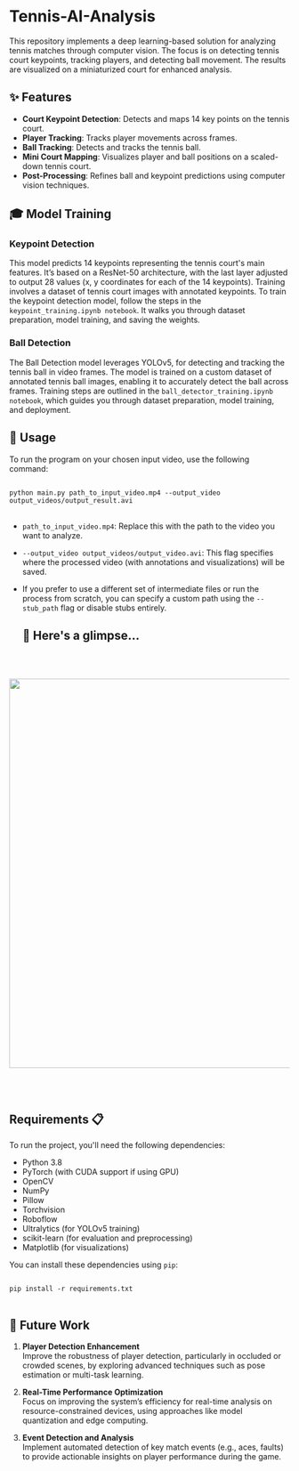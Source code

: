 # Tennis-AI-Analysis

This repository implements a deep learning-based solution for analyzing tennis matches through computer vision. The focus is on detecting tennis court keypoints, tracking players, and detecting ball movement. The results are visualized on a miniaturized court for enhanced analysis.

## ✨ Features

- **Court Keypoint Detection**: Detects and maps 14 key points on the tennis court.
- **Player Tracking**: Tracks player movements across frames.
- **Ball Tracking**: Detects and tracks the tennis ball.
- **Mini Court Mapping**: Visualizes player and ball positions on a scaled-down tennis court.
- **Post-Processing**: Refines ball and keypoint predictions using computer vision techniques.

## 🎓 Model Training

 ### Keypoint Detection

This model predicts 14 keypoints representing the tennis court's main features. It’s based on a ResNet-50 architecture, with the last layer adjusted to output 28 values (x, y coordinates for each of the 14 keypoints). Training involves a dataset of tennis court images with annotated keypoints.
To train the keypoint detection model, follow the steps in the `keypoint_training.ipynb notebook`. It walks you through dataset preparation, model training, and saving the weights.

### Ball Detection

The Ball Detection model leverages YOLOv5, for detecting and tracking the tennis ball in video frames. The model is trained on a custom dataset of annotated tennis ball images, enabling it to accurately detect the ball across frames. Training steps are outlined in the `ball_detector_training.ipynb notebook`, which guides you through dataset preparation, model training, and deployment. 

## 🚀 Usage

To run the program on your chosen input video, use the following command:

<pre>
<code>
python main.py path_to_input_video.mp4 --output_video output_videos/output_result.avi
</code>
</pre>

- `path_to_input_video.mp4`: Replace this with the path to the video you want to analyze.
 
- `--output_video output_videos/output_video.avi`: This flag specifies where the processed video (with annotations and visualizations) will be saved.

- If you prefer to use a different set of intermediate files or run the process from scratch, you can specify a custom path using the `--stub_path` flag or disable stubs entirely.

  ## 👀 Here's a glimpse...
  <br><br>
<p align="center">
  <img src="https://media0.giphy.com/media/v1.Y2lkPTc5MGI3NjExeXNjanhxNGl5d2tuaTM0ZjFmanIwbmh4dDA5dHZoZmsxNmdxbHJyaiZlcD12MV9pbnRlcm5hbF9naWZfYnlfaWQmY3Q9Zw/9yl0AGKWrQR6cPsEQK/giphy.gif"   width="700px">
</p>
<br><br>

## Requirements 📋

To run the project, you'll need the following dependencies:

- Python 3.8
- PyTorch (with CUDA support if using GPU)
- OpenCV
- NumPy
- Pillow
- Torchvision
- Roboflow
- Ultralytics (for YOLOv5 training)
- scikit-learn (for evaluation and preprocessing)
- Matplotlib (for visualizations)

You can install these dependencies using `pip`:
<pre>
<code>
pip install -r requirements.txt
</code>
</pre>

## 🌱 Future Work 

1. **Player Detection Enhancement**  
   Improve the robustness of player detection, particularly in occluded or crowded scenes, by exploring advanced techniques such as pose estimation or multi-task learning.

2. **Real-Time Performance Optimization**  
   Focus on improving the system’s efficiency for real-time analysis on resource-constrained devices, using approaches like model quantization and edge computing.

3. **Event Detection and Analysis**  
   Implement automated detection of key match events (e.g., aces, faults) to provide actionable insights on player performance during the game.

  

